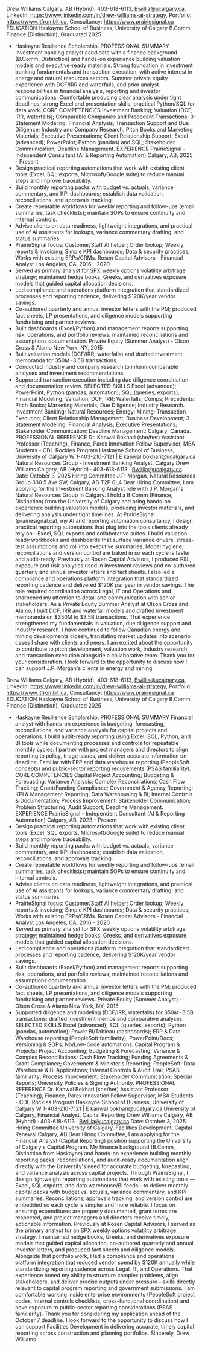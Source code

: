 Drew Williams
Calgary, AB (Hybrid), 403-618-6113, Bwillia@ucalgary.ca, LinkedIn: https://www.linkedin.com/in/drew-williams-ai-strategy, Portfolio:
https://www.itfrombit.ca, Consultancy: https://www.prairiesignal.ca
EDUCATION
Haskayne School of Business, University of Calgary B.Comm, Finance (Distinction), Graduated 2025
- Haskayne Resilience Scholarship.
PROFESSIONAL SUMMARY
Investment banking analyst candidate with a finance background (B.Comm, Distinction) and hands-on experience building
valuation models and executive-ready materials. Strong foundation in investment banking fundamentals and transaction execution,
with active interest in energy and natural resources sectors. Summer private equity experience with DCF/IRR and waterfalls, and
prior analyst responsibilities in financial analysis, reporting and investor communications. Comfortable producing clear analysis
under tight deadlines; strong Excel and presentation skills; practical Python/SQL for data work.
CORE COMPETENCIES
Investment Banking; Valuation (DCF, IRR, waterfalls); Comparable Companies and Precedent Transactions; 3-Statement Modeling;
Financial Analysis; Transaction Support and Due Diligence; Industry and Company Research; Pitch Books and Marketing
Materials; Executive Presentations; Client Relationship Support; Excel (advanced); PowerPoint; Python (pandas) and SQL;
Stakeholder Communication; Deadline Management.
EXPERIENCE
PrairieSignal - Independent Consultant (AI & Reporting Automation) Calgary, AB, 2025 - Present
- Design practical reporting automations that work with existing client tools (Excel, SQL exports, Microsoft/Google suite) to reduce
manual steps and improve traceability.
- Build monthly reporting packs with budget vs. actuals, variance commentary, and KPI dashboards; establish data validation,
reconciliations, and approvals tracking.
- Create repeatable workflows for weekly reporting and follow-ups (email summaries, task checklists); maintain SOPs to ensure
continuity and internal controls.
- Advise clients on data readiness, lightweight integrations, and practical use of AI assistants for lookups, variance commentary
drafting, and status summaries.
- PrairieSignal focus: Customer/Staff AI helper; Order lookup; Weekly reports & invoicing; Simple KPI dashboards; Data & security practices;
Works with existing ERPs/CRMs.
Rosen Capital Advisors - Financial Analyst Los Angeles, CA, 2016 - 2020
- Served as primary analyst for SPX weekly options volatility arbitrage strategy; maintained hedge books, Greeks, and derivatives
exposure models that guided capital allocation decisions.
- Led compliance and operations platform integration that standardized processes and reporting cadence, delivering $120K/year
vendor savings.
- Co-authored quarterly and annual investor letters with the PM; produced fact sheets, LP presentations, and diligence models
supporting fundraising and partner reviews.
- Built dashboards (Excel/Python) and management reports supporting risk, operations, and portfolio reviews; maintained
reconciliations and assumptions documentation.
Private Equity (Summer Analyst) - Olson Cross & Alamo New York, NY, 2015
- Built valuation models (DCF/IRR, waterfalls) and drafted investment memoranda for $350M-$3.5B transactions.
- Conducted industry and company research to inform comparable analyses and investment recommendations.
- Supported transaction execution including due diligence coordination and documentation review.
SELECTED SKILLS
Excel (advanced); PowerPoint; Python (pandas, automation); SQL (queries, exports); Financial Modeling; Valuation; DCF; IRR;
Waterfalls; Comps; Precedents; Pitch Books; Marketing Materials; Due Diligence; Industry Research.
Investment Banking; Natural Resources; Energy; Mining; Transaction Execution; Client Relationship Management; Business Development; 3-
Statement Modeling; Financial Analysis; Executive Presentations; Stakeholder Communication; Deadline Management; Calgary; Canada.
PROFESSIONAL REFERENCE
Dr. Kanwal Bokhari (she/her)
Assistant Professor (Teaching), Finance, Parex Innovation Fellow
Supervisor, MBA Students - CDL-Rockies Program
Haskayne School of Business, University of Calgary
W 1-403-210-7121 | E kanwal.bokhari@ucalgary.ca
Natural Resources Group - Investment Banking Analyst,
Calgary
Drew Williams
Calgary, AB (Hybrid) · 403-618-6113 · Bwillia@ucalgary.ca
Date: October 3, 2025
Hiring Committee
J.P. Morgan, Natural Resources Group
330 5 Ave SW, Calgary, AB T2P 0L4
Dear Hiring Committee,
I am applying for the Investment Banking Analyst role with J.P. Morgan's Natural Resources
Group in Calgary. I hold a B.Comm (Finance, Distinction) from the University of Calgary and
bring hands-on experience building valuation models, producing investor materials, and
delivering analysis under tight timelines.
At PrairieSignal (prairiesignal.ca), my AI and reporting automation consultancy, I design
practical reporting automations that plug into the tools clients already rely on—Excel, SQL
exports and collaborative suites. I build valuation-ready workbooks and dashboards that
surface variance drivers, stress-test assumptions and roll into executive summaries. Model
hygiene, reconciliations and version control are baked in so each cycle is faster and audit-ready.
Previously at Rosen Capital Advisors, I produced P&L, exposure and risk analytics used in
investment reviews and co-authored quarterly and annual investor letters and fact sheets. I also
led a compliance and operations platform integration that standardized reporting cadence and
delivered $120K per year in vendor savings. The role required coordination across Legal, IT and
Operations and sharpened my attention to detail and communication with senior stakeholders.
As a Private Equity Summer Analyst at Olson Cross and Alamo, I built DCF, IRR and waterfall
models and drafted investment memoranda on $350M to $3.5B transactions. That experience
strengthened my fundamentals in valuation, due diligence support and industry research. I
have continued to follow Canadian energy and mining developments closely, translating market
updates into scenario cases I share with clients and peers.
I am excited about the opportunity to contribute to pitch development, valuation work, industry
research and transaction execution alongside a collaborative team. Thank you for your
consideration. I look forward to the opportunity to discuss how I can support J.P. Morgan's
clients in energy and mining.

Drew Williams
Calgary, AB (Hybrid), 403-618-6113, Bwillia@ucalgary.ca, LinkedIn: https://www.linkedin.com/in/drew-williams-ai-strategy, Portfolio:
https://www.itfrombit.ca, Consultancy: https://www.prairiesignal.ca
EDUCATION
Haskayne School of Business, University of Calgary B.Comm, Finance (Distinction), Graduated 2025
- Haskayne Resilience Scholarship.
PROFESSIONAL SUMMARY
Financial analyst with hands-on experience in budgeting, forecasting, reconciliations, and variance analysis for capital projects and
operations. I build audit-ready reporting using Excel, SQL, Python, and BI tools while documenting processes and controls for
repeatable monthly cycles. I partner with project managers and directors to align reporting to policy, triage issues, and deliver
accurate information on deadline. Familiar with ERP and data warehouse reporting (PeopleSoft concepts) and public-sector
reporting requirements (PSAS familiarity).
CORE COMPETENCIES
Capital Project Accounting; Budgeting & Forecasting; Variance Analysis; Complex Reconciliations; Cash Flow Tracking;
Grant/Funding Compliance; Government & Agency Reporting; KPI & Management Reporting; Data Warehousing & BI; Internal
Controls & Documentation; Process Improvement; Stakeholder Communication; Problem Structuring; Audit Support; Deadline
Management.
EXPERIENCE
PrairieSignal - Independent Consultant (AI & Reporting Automation) Calgary, AB, 2023 - Present
- Design practical reporting automations that work with existing client tools (Excel, SQL exports, Microsoft/Google suite) to reduce
manual steps and improve traceability.
- Build monthly reporting packs with budget vs. actuals, variance commentary, and KPI dashboards; establish data validation,
reconciliations, and approvals tracking.
- Create repeatable workflows for weekly reporting and follow-ups (email summaries, task checklists); maintain SOPs to ensure
continuity and internal controls.
- Advise clients on data readiness, lightweight integrations, and practical use of AI assistants for lookups, variance commentary
drafting, and status summaries.
- PrairieSignal focus: Customer/Staff AI helper; Order lookup; Weekly reports & invoicing; Simple KPI dashboards; Data & security practices;
Works with existing ERPs/CRMs.
Rosen Capital Advisors - Financial Analyst Los Angeles, CA, 2016 - 2020
- Served as primary analyst for SPX weekly options volatility arbitrage strategy; maintained hedge books, Greeks, and derivatives
exposure models that guided capital allocation decisions.
- Led compliance and operations platform integration that standardized processes and reporting cadence, delivering $120K/year
vendor savings.
- Built dashboards (Excel/Python) and management reports supporting risk, operations, and portfolio reviews; maintained
reconciliations and assumptions documentation.
- Co-authored quarterly and annual investor letters with the PM; produced fact sheets, LP presentations, and diligence models
supporting fundraising and partner reviews.
Private Equity (Summer Analyst) - Olson Cross & Alamo New York, NY, 2015
- Supported diligence and modeling (DCF/IRR, waterfalls) for $350M-$3.5B transactions; drafted investment memos and
comparative analyses.
SELECTED SKILLS
Excel (advanced); SQL (queries, exports); Python (pandas, automation); Power BI/Tableau (dashboards); ERP & Data Warehouse
reporting (PeopleSoft familiarity); PowerPoint/Docs; Versioning & SOPs; No/Low-Code automations.
Capital Program & Projects; Project Accounting; Budgeting & Forecasting; Variance & Complex Reconciliations; Cash Flow Tracking;
Funding Agreements & Grant Compliance; Government & Minister's Reporting; PeopleSoft; Data Warehouse & BI Applications; Internal
Controls & Audit Trail; PSAS familiarity; Process Improvement; Stakeholder Communication; Special Reports; University Policies & Signing
Authority.
PROFESSIONAL REFERENCE
Dr. Kanwal Bokhari (she/her)
Assistant Professor (Teaching), Finance, Parex Innovation Fellow
Supervisor, MBA Students - CDL-Rockies Program
Haskayne School of Business, University of Calgary
W 1-403-210-7121 | E kanwal.bokhari@ucalgary.ca
University of Calgary, Financial Analyst, Capital Reporting
Drew Williams
Calgary, AB (Hybrid) · 403-618-6113 · Bwillia@ucalgary.ca
Date: October 3, 2025
Hiring Committee
University of Calgary, Facilities Development, Capital Renewal
Calgary, AB
Dear Hiring Committee,
I am applying for the Financial Analyst (Capital Reporting) position supporting the University
of Calgary's Capital Program. My finance background (B.Comm, Distinction from Haskayne)
and hands-on experience building monthly reporting packs, reconciliations, and audit-ready
documentation align directly with the University's need for accurate budgeting, forecasting, and
variance analysis across capital projects.
Through PrairieSignal, I design lightweight reporting automations that work with existing tools
—Excel, SQL exports, and data warehouse/BI feeds—to deliver monthly capital packs with
budget vs. actuals, variance commentary, and KPI summaries. Reconciliations, approvals
tracking, and version control are embedded so each cycle is simpler and more reliable. I focus
on ensuring expenditures are properly documented, grant terms are respected, and project
managers and directors receive timely, actionable information.
Previously at Rosen Capital Advisors, I served as the primary analyst for an SPX weekly options
volatility arbitrage strategy. I maintained hedge books, Greeks, and derivatives exposure
models that guided capital allocation, co-authored quarterly and annual investor letters, and
produced fact sheets and diligence models. Alongside that portfolio work, I led a compliance
and operations platform integration that reduced vendor spend by $120K annually while
standardizing reporting cadence across Legal, IT, and Operations. That experience honed my
ability to structure complex problems, align stakeholders, and deliver precise outputs under
pressure—skills directly relevant to capital program reporting and government submissions.
I am comfortable working inside enterprise environments (PeopleSoft project codes, internal
controls checklists, cross-functional coordination) and have exposure to public-sector reporting
considerations (PSAS familiarity).
Thank you for considering my application ahead of the October 7 deadline. I look forward to the
opportunity to discuss how I can support Facilities Development in delivering accurate, timely
capital reporting across construction and planning portfolios.
Sincerely,
Drew Williams